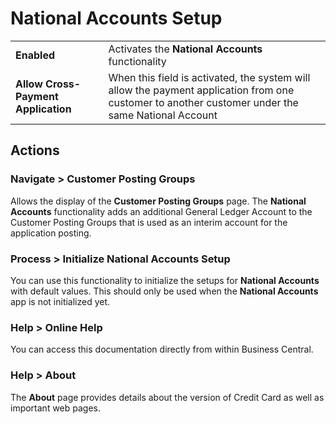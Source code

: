 # National Accounts Setup

|                                     |                                                                                                                                 |
|-------------------------------------|---------------------------------------------------------------------------------------------------------------------------------|
| **Enabled**                         | Activates the **National Accounts** functionality                                                                               |
| **Allow Cross-Payment Application** | When this field is activated, the system will allow the payment application from one customer to another customer under the same National Account |

## Actions

### Navigate > Customer Posting Groups

Allows the display of the **Customer Posting Groups** page. The **National Accounts** functionality adds an additional General Ledger Account to the Customer Posting Groups that is used as an interim account for the application posting.

### Process > Initialize National Accounts Setup

You can use this functionality to initialize the setups for **National Accounts** with default values. This should only be used when the **National Accounts** app is not initialized yet.

### Help > Online Help

You can access this documentation directly from within Business Central.

### Help > About

The **About** page provides details about the version of Credit Card as well as important web pages.
